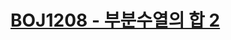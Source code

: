 # [BOJ1208 - 부분수열의 합 2](https://www.acmicpc.net/problem/1208)
<!--tags: binary search, meet in the middle-->
